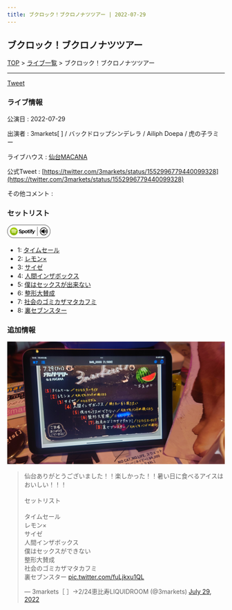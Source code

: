 ```yaml
---
title: ブクロック！ブクロノナツツアー | 2022-07-29
---
```

## ブクロック！ブクロノナツツアー

[TOP](/setlist/) > [ライブ一覧](lives.html) > ブクロック！ブクロノナツツアー

___

<a href="https://twitter.com/share?ref_src=twsrc%5Etfw" data-text="3markets[ ]セットリスト > ブクロック！ブクロノナツツアー" class="twitter-share-button" data-via="3markets" data-hashtags="3markets" data-related="3markets" data-show-count="false">Tweet</a>

### ライブ情報

公演日
:    2022-07-29

出演者
:    3markets[ ] / バックドロップシンデレラ / Ailiph Doepa / 虎の子ラミー

ライブハウス
:    [仙台MACANA](livehouse019.html)

公式Tweet
:    [https://twitter.com/3markets/status/1552996779440099328](https://twitter.com/3markets/status/1552996779440099328)

その他コメント
:    

### セットリスト


[![play with spotify](images/spotify-icon.png)](https://open.spotify.com/playlist/6W2pdRxtPphMAh437ksHEI)



*  1: [タイムセール](song007.html)
*  2: [レモン×](song003.html)
*  3: [サイゼ](song004.html)
*  4: [人間インザボックス](song016.html)
*  5: [僕はセックスが出来ない](song006.html)
*  6: [整形大賛成](song005.html)
*  7: [社会のゴミカザマタカフミ](song002.html)
*  8: [裏セブンスター](song017.html)


### 追加情報

[![セトリ画像](images/022.jpg)](images/022.jpg)


<blockquote class="twitter-tweet"><p lang="ja" dir="ltr">仙台ありがとうございました！！楽しかった！！暑い日に食べるアイスはおいしい！！！<br><br>セットリスト<br><br>タイムセール<br>レモン×<br>サイゼ<br>人間インザボックス<br>僕はセックスができない<br>整形大賛成<br>社会のゴミカザマタカフミ<br>裏セブンスター <a href="https://t.co/fuLjkxu1QL">pic.twitter.com/fuLjkxu1QL</a></p>&mdash; 3markets［ ］→2/24恵比寿LIQUIDROOM (@3markets) <a href="https://twitter.com/3markets/status/1552996779440099328?ref_src=twsrc%5Etfw">July 29, 2022</a></blockquote>
<script async src="https://platform.twitter.com/widgets.js" charset="utf-8"></script>




<script async src="https://platform.twitter.com/widgets.js" charset="utf-8"></script>